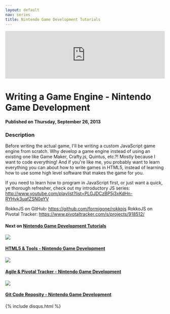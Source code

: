 ```yaml
---
layout: default
nav: series
title: Nintendo Game Development Tutorials
---
```


<div class="container">
    <div class="row mt grid">
        <div class="mt"></div>
        <div class="row" style="margin-bottom: 20px;">
            <div class="col-sm-push-1 col-sm-10 col-md-push-2 col-md-8">
                <div class="video-container">
                    <iframe width="100%" src="https://www.youtube.com/embed/Jr3607oMgOM" frameborder="0" allowfullscreen></iframe>
                </div>
            </div>
            <div class="clearfix"></div>
            <div class="col-md-8">
                <h1>Writing a Game Engine - Nintendo Game Development</h1>
                <h4>Published on Thursday, September 26, 2013</h4>
                <h3>Description</h3>
                <p>Before writing the actual game, I'll be writing a custom JavaScript game engine from scratch. Why develop a game engine instead of using an existing one like Game Maker, Crafty.js, Quintus, etc.?! Mostly because I want to code everything! And if you're like me, you probably want to learn everything you can about how to write games in HTML5, instead of learning how to use some high level software that makes the game for you.

If you need to learn how to program in JavaScript first, or just want a quick, ye thorough refresher, check out my introductory JS series: http://www.youtube.com/playlist?list=PLGJDCzBP5j3xKdHn-RYHvk3uafZSN0eYV

RokkoJS on GitHub: https://github.com/formigone/rokkojs
RokkoJS on Pivotal Tracker: https://www.pivotaltracker.com/s/projects/918512/</p>
            </div>
            <div class="col-md-4">
                <h4>Next on <a href="/series/nintendo-game-development-tutorials">Nintendo Game Development Tutorials</a></h4><div class="row" style="margin-bottom: 20px">
            <div class="col-md-6">
                <a href="/series/nintendo-game-development-tutorials/html5-tools-nintendo-game-development">
                    <img src="/img/blank.gif" data-echo="https://i.ytimg.com/vi/3rVCp_OD1qw/hqdefault.jpg" class="img-responsive" />
                </a>
            </div>
            <div class="col-md-6">
                <h4>
                    <a href="/series/nintendo-game-development-tutorials/html5-tools-nintendo-game-development">HTML5 & Tools - Nintendo Game Development</a>
                </h4>
            </div>
        </div><div class="row" style="margin-bottom: 20px">
            <div class="col-md-6">
                <a href="/series/nintendo-game-development-tutorials/agile-pivotal-tracker-nintendo-game-development">
                    <img src="/img/blank.gif" data-echo="https://i.ytimg.com/vi/H08ByDzWX0c/hqdefault.jpg" class="img-responsive" />
                </a>
            </div>
            <div class="col-md-6">
                <h4>
                    <a href="/series/nintendo-game-development-tutorials/agile-pivotal-tracker-nintendo-game-development">Agile & Pivotal Tracker - Nintendo Game Development</a>
                </h4>
            </div>
        </div><div class="row" style="margin-bottom: 20px">
            <div class="col-md-6">
                <a href="/series/nintendo-game-development-tutorials/git-code-reposity-nintendo-game-development">
                    <img src="/img/blank.gif" data-echo="https://i.ytimg.com/vi/tc2NoTtUhSE/hqdefault.jpg" class="img-responsive" />
                </a>
            </div>
            <div class="col-md-6">
                <h4>
                    <a href="/series/nintendo-game-development-tutorials/git-code-reposity-nintendo-game-development">Git Code Reposity - Nintendo Game Development</a>
                </h4>
            </div>
        </div>
            </div>
            <div class="col-md-8">
                {% include disqus.html %}
            </div>
        </div>
    </div>
    <div class="row mt grid"></div>
</div>

